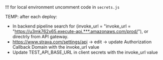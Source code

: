 !!! for local environment uncomment code in `secrets.js`

TEMP: after each deploy:

- In backend pipeline search for (invoke_url = "invoke_url = "https://u3mk762x65.execute-api.***.amazonaws.com/prod/"), or directrly from API gateway.
- https://www.strava.com/settings/api -> edit -> update Authorization Callback Domain with the invoke_url value
- Update TEST_API_BASE_URL in client secrets with the invoke_url value
